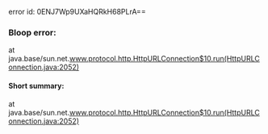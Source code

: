 error id: 0ENJ7Wp9UXaHQRkH68PLrA==
### Bloop error:

at java.base/sun.net.www.protocol.http.HttpURLConnection$10.run(HttpURLConnection.java:2052)
#### Short summary: 

at java.base/sun.net.www.protocol.http.HttpURLConnection$10.run(HttpURLConnection.java:2052)
